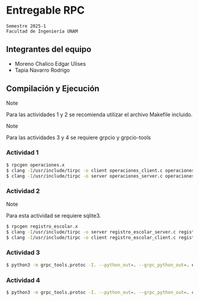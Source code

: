 # Entregable RPC

```
Semestre 2025-1
Facultad de Ingeniería UNAM
```
## Integrantes del equipo

* Moreno Chalico Edgar Ulises
* Tapia Navarro Rodrigo

## Compilación y Ejecución

> [!NOTE]
> Para las actividades 1 y 2 se recomienda utilizar el archivo Makefile incluido.

> [!NOTE]
> Para las actividades 3 y 4 se requiere grpcio y grpcio-tools

### Actividad 1

```bash
$ rpcgen operaciones.x
$ clang -I/usr/include/tirpc -o client operaciones_client.c operaciones_clnt.c operaciones_xdr.c -lnsl -ltirpc
$ clang -I/usr/include/tirpc -o server operaciones_server.c operaciones_svc.c operaciones_xdr.c -lnsl -ltirpc
```

### Actividad 2

> [!NOTE]
> Para esta actividad se requiere sqlite3.

```bash
$ rpcgen registro_escolar.x
$ clang -I/usr/include/tirpc -o server registro_escolar_server.c registro_escolar_svc.c registro_escolar_xdr.c -lnsl -ltirpc -lsqlite3
$ clang -I/usr/include/tirpc -o client registro_escolar_client.c registro_escolar_clnt.c registro_escolar_xdr.c -lnsl -ltirpc -lsqlite3
```

### Actividad 3

```bash
$ python3 -m grpc_tools.protoc -I. --python_out=. --grpc_python_out=. ejemplo.proto
```
### Actividad 4

```bash
$ python3 -m grpc_tools.protoc -I. --python_out=. --grpc_python_out=. calculadora.proto
```
